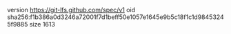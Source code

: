 version https://git-lfs.github.com/spec/v1
oid sha256:f1b386a0d3246a72001f7d1beff50e1057e1645e9b5c18f1c1d98453245f9885
size 1613
